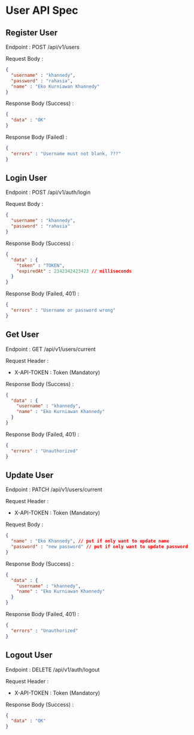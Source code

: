 # User API Spec

## Register User

Endpoint : POST /api/v1/users

Request Body :

```json
{
  "username" : "khannedy",
  "password" : "rahasia",
  "name" : "Eko Kurniawan Khannedy" 
}
```

Response Body (Success) :

```json
{
  "data" : "OK"
}
```

Response Body (Failed) :

```json
{
  "errors" : "Username must not blank, ???"
}
```

## Login User

Endpoint : POST /api/v1/auth/login

Request Body :

```json
{
  "username" : "khannedy",
  "password" : "rahasia" 
}
```

Response Body (Success) :

```json
{
  "data" : {
    "token" : "TOKEN",
    "expiredAt" : 2342342423423 // milliseconds
  }
}
```

Response Body (Failed, 401) :

```json
{
  "errors" : "Username or password wrong"
}
```

## Get User

Endpoint : GET /api/v1/users/current

Request Header :

- X-API-TOKEN : Token (Mandatory)

Response Body (Success) :

```json
{
  "data" : {
    "username" : "khannedy",
    "name" : "Eko Kurniawan Khannedy"
  }
}
```

Response Body (Failed, 401) :

```json
{
  "errors" : "Unauthorized"
}
```

## Update User

Endpoint : PATCH /api/v1/users/current

Request Header :

- X-API-TOKEN : Token (Mandatory)

Request Body :

```json
{
  "name" : "Eko Khannedy", // put if only want to update name
  "password" : "new password" // put if only want to update password
}
```

Response Body (Success) :

```json
{
  "data" : {
    "username" : "khannedy",
    "name" : "Eko Kurniawan Khannedy"
  }
}
```

Response Body (Failed, 401) :

```json
{
  "errors" : "Unauthorized"
}
```

## Logout User

Endpoint : DELETE /api/v1/auth/logout

Request Header :

- X-API-TOKEN : Token (Mandatory)

Response Body (Success) :

```json
{
  "data" : "OK"
}
```